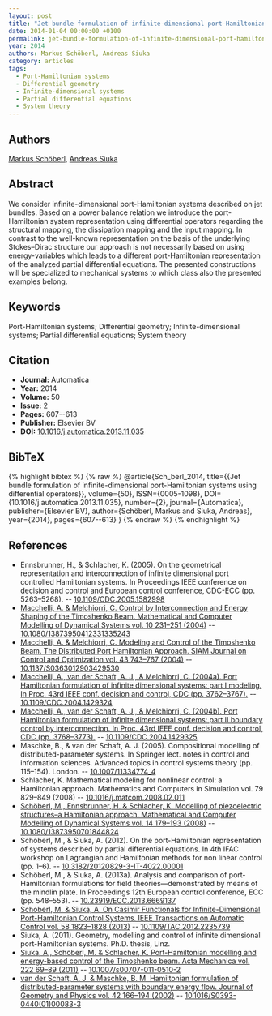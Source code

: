```yaml
---
layout: post
title: "Jet bundle formulation of infinite-dimensional port-Hamiltonian systems using differential operators"
date: 2014-01-04 00:00:00 +0100
permalink: jet-bundle-formulation-of-infinite-dimensional-port-hamiltonian-systems-using-differential-operators
year: 2014
authors: Markus Schöberl, Andreas Siuka
category: articles
tags:
  - Port-Hamiltonian systems
  - Differential geometry
  - Infinite-dimensional systems
  - Partial differential equations
  - System theory
---
```

 
## Authors
[Markus Schöberl](authors/markus-schoberl), [Andreas Siuka](authors/andreas-siuka)
 
## Abstract
We consider infinite-dimensional port-Hamiltonian systems described on jet bundles. Based on a power balance relation we introduce the port-Hamiltonian system representation using differential operators regarding the structural mapping, the dissipation mapping and the input mapping. In contrast to the well-known representation on the basis of the underlying Stokes–Dirac structure our approach is not necessarily based on using energy-variables which leads to a different port-Hamiltonian representation of the analyzed partial differential equations. The presented constructions will be specialized to mechanical systems to which class also the presented examples belong.
 
## Keywords
Port-Hamiltonian systems; Differential geometry; Infinite-dimensional systems; Partial differential equations; System theory
 
## Citation
- **Journal:** Automatica
- **Year:** 2014
- **Volume:** 50
- **Issue:** 2
- **Pages:** 607--613
- **Publisher:** Elsevier BV
- **DOI:** [10.1016/j.automatica.2013.11.035](https://doi.org/10.1016/j.automatica.2013.11.035)
 
## BibTeX
{% highlight bibtex %}
{% raw %}
@article{Sch_berl_2014,
  title={{Jet bundle formulation of infinite-dimensional port-Hamiltonian systems using differential operators}},
  volume={50},
  ISSN={0005-1098},
  DOI={10.1016/j.automatica.2013.11.035},
  number={2},
  journal={Automatica},
  publisher={Elsevier BV},
  author={Schöberl, Markus and Siuka, Andreas},
  year={2014},
  pages={607--613}
}
{% endraw %}
{% endhighlight %}
 
## References
- Ennsbrunner, H., & Schlacher, K. (2005). On the geometrical representation and interconnection of infinite dimensional port controlled Hamiltonian systems. In Proceedings IEEE conference on decision and control and European control conference, CDC-ECC (pp. 5263–5268). -- [10.1109/CDC.2005.1582998](https://doi.org/10.1109/CDC.2005.1582998)
- [Macchelli, A. & Melchiorri, C. Control by Interconnection and Energy Shaping of the Timoshenko Beam. Mathematical and Computer Modelling of Dynamical Systems vol. 10 231–251 (2004)](control-by-interconnection-and-energy-shaping-of-the-timoshenko-beam) -- [10.1080/13873950412331335243](https://doi.org/10.1080/13873950412331335243)
- [Macchelli, A. & Melchiorri, C. Modeling and Control of the Timoshenko Beam. The Distributed Port Hamiltonian Approach. SIAM Journal on Control and Optimization vol. 43 743–767 (2004)](modeling-and-control-of-the-timoshenko-beam-the-distributed-port-hamiltonian-approach) -- [10.1137/S0363012903429530](https://doi.org/10.1137/S0363012903429530)
- [Macchelli, A., van der Schaft, A. J., & Melchiorri, C. (2004a). Port Hamiltonian formulation of infinite dimensional systems: part I modeling. In Proc. 43rd IEEE conf. decision and control, CDC (pp. 3762–3767).](port-hamiltonian-formulation-of-infinite-dimensional-systems-i-modeling) -- [10.1109/CDC.2004.1429324](https://doi.org/10.1109/CDC.2004.1429324)
- [Macchelli, A., van der Schaft, A. J., & Melchiorri, C. (2004b). Port Hamiltonian formulation of infinite dimensional systems: part II boundary control by interconnection. In Proc. 43rd IEEE conf. decision and control, CDC (pp. 3768–3773).](port-hamiltonian-formulation-of-infinite-dimensional-systems-ii-boundary-control-by-interconnection) -- [10.1109/CDC.2004.1429325](https://doi.org/10.1109/CDC.2004.1429325)
- Maschke, B., & van der Schaft, A. J. (2005). Compositional modelling of distributed-parameter systems. In Springer lect. notes in control and information sciences. Advanced topics in control systems theory (pp. 115–154). London. -- [10.1007/11334774_4](https://doi.org/10.1007/11334774_4)
- Schlacher, K. Mathematical modeling for nonlinear control: a Hamiltonian approach. Mathematics and Computers in Simulation vol. 79 829–849 (2008) -- [10.1016/j.matcom.2008.02.011](https://doi.org/10.1016/j.matcom.2008.02.011)
- [Schöberl, M., Ennsbrunner, H. & Schlacher, K. Modelling of piezoelectric structures–a Hamiltonian approach. Mathematical and Computer Modelling of Dynamical Systems vol. 14 179–193 (2008)](modelling-of-piezoelectric-structures-a-hamiltonian-approach) -- [10.1080/13873950701844824](https://doi.org/10.1080/13873950701844824)
- Schöberl, M., & Siuka, A. (2012). On the port-Hamiltonian representation of systems described by partial differential equations. In 4th IFAC workshop on Lagrangian and Hamiltonian methods for non linear control (pp. 1–6). -- [10.3182/20120829-3-IT-4022.00001](https://doi.org/10.3182/20120829-3-IT-4022.00001)
- Schöberl, M., & Siuka, A. (2013a). Analysis and comparison of port-Hamiltonian formulations for field theories—demonstrated by means of the mindlin plate. In Proceedings 12th European control conference, ECC (pp. 548–553). -- [10.23919/ECC.2013.6669137](https://doi.org/10.23919/ECC.2013.6669137)
- [Schoberl, M. & Siuka, A. On Casimir Functionals for Infinite-Dimensional Port-Hamiltonian Control Systems. IEEE Transactions on Automatic Control vol. 58 1823–1828 (2013)](on-casimir-functionals-for-infinite-dimensional-port-hamiltonian-control-systems) -- [10.1109/TAC.2012.2235739](https://doi.org/10.1109/TAC.2012.2235739)
- Siuka, A. (2011). Geometry, modelling and control of infinite dimensional port-Hamiltonian systems. Ph.D. thesis, Linz.
- [Siuka, A., Schöberl, M. & Schlacher, K. Port-Hamiltonian modelling and energy-based control of the Timoshenko beam. Acta Mechanica vol. 222 69–89 (2011)](port-hamiltonian-modelling-and-energy-based-control-of-the-timoshenko-beam) -- [10.1007/s00707-011-0510-2](https://doi.org/10.1007/s00707-011-0510-2)
- [van der Schaft, A. J. & Maschke, B. M. Hamiltonian formulation of distributed-parameter systems with boundary energy flow. Journal of Geometry and Physics vol. 42 166–194 (2002)](hamiltonian-formulation-of-distributed-parameter-systems-with-boundary-energy-flow) -- [10.1016/S0393-0440(01)00083-3](https://doi.org/10.1016/S0393-0440(01)00083-3)

